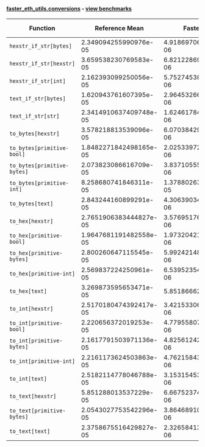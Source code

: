 #### [faster_eth_utils.conversions](https://github.com/BobTheBuidler/faster-eth-utils/blob/BobTheBuidler-patch-5/faster_eth_utils/conversions.py) - [view benchmarks](https://github.com/BobTheBuidler/faster-eth-utils/blob/BobTheBuidler-patch-5/benchmarks/test_conversions_benchmarks.py)

| Function | Reference Mean | Faster Mean | % Change | Speedup (%) | x Faster | Faster |
|----------|---------------|-------------|----------|-------------|----------|--------|
| `hexstr_if_str[bytes]` | 2.349094255990976e-05 | 4.918697065525339e-06 | 79.06% | 377.58% | 4.78x | ✅ |
| `hexstr_if_str[hexstr]` | 3.659538230769583e-05 | 6.821228692150626e-06 | 81.36% | 436.49% | 5.36x | ✅ |
| `hexstr_if_str[int]` | 2.162393099250056e-05 | 5.752745389343151e-06 | 73.40% | 275.89% | 3.76x | ✅ |
| `text_if_str[bytes]` | 1.620943761607395e-05 | 2.9645326615533645e-06 | 81.71% | 446.78% | 5.47x | ✅ |
| `text_if_str[str]` | 2.3414910637409748e-05 | 1.6246178483875204e-06 | 93.06% | 1341.26% | 14.41x | ✅ |
| `to_bytes[hexstr]` | 3.578218813539096e-05 | 6.070384292332302e-06 | 83.04% | 489.46% | 5.89x | ✅ |
| `to_bytes[primitive-bool]` | 1.8482271842498165e-05 | 2.025339720053347e-06 | 89.04% | 812.55% | 9.13x | ✅ |
| `to_bytes[primitive-bytes]` | 2.073823086616709e-05 | 3.837105551202448e-06 | 81.50% | 440.47% | 5.40x | ✅ |
| `to_bytes[primitive-int]` | 8.258680741846311e-05 | 1.3788026304382742e-05 | 83.30% | 498.97% | 5.99x | ✅ |
| `to_bytes[text]` | 2.843244160899291e-05 | 4.306390348262846e-06 | 84.85% | 560.24% | 6.60x | ✅ |
| `to_hex[hexstr]` | 2.7651906383444827e-05 | 3.5769517698228723e-06 | 87.06% | 673.06% | 7.73x | ✅ |
| `to_hex[primitive-bool]` | 1.9647681191482558e-05 | 1.973204218926862e-06 | 89.96% | 895.72% | 9.96x | ✅ |
| `to_hex[primitive-bytes]` | 2.800260647115545e-05 | 5.9924214814246175e-06 | 78.60% | 367.30% | 4.67x | ✅ |
| `to_hex[primitive-int]` | 2.569837224250961e-05 | 6.5395235476394216e-06 | 74.55% | 292.97% | 3.93x | ✅ |
| `to_hex[text]` | 3.269873595653471e-05 | 5.8518666295203e-06 | 82.10% | 458.77% | 5.59x | ✅ |
| `to_int[hexstr]` | 2.5170180474392417e-05 | 3.4215330667823447e-06 | 86.41% | 635.64% | 7.36x | ✅ |
| `to_int[primitive-bool]` | 2.220656372019253e-05 | 4.779558070619555e-06 | 78.48% | 364.62% | 4.65x | ✅ |
| `to_int[primitive-bytes]` | 2.1617791503971136e-05 | 4.825612424778879e-06 | 77.68% | 347.98% | 4.48x | ✅ |
| `to_int[primitive-int]` | 2.2161173624503863e-05 | 4.762158433732455e-06 | 78.51% | 365.36% | 4.65x | ✅ |
| `to_int[text]` | 2.5182114778046788e-05 | 3.153154530044656e-06 | 87.48% | 698.63% | 7.99x | ✅ |
| `to_text[hexstr]` | 5.851288013537229e-05 | 6.667523741366304e-06 | 88.61% | 777.58% | 8.78x | ✅ |
| `to_text[primitive-bytes]` | 2.0543027753542296e-05 | 3.864689105065776e-06 | 81.19% | 431.56% | 5.32x | ✅ |
| `to_text[text]` | 2.3758675516429827e-05 | 2.3265841312521537e-06 | 90.21% | 921.18% | 10.21x | ✅ |
